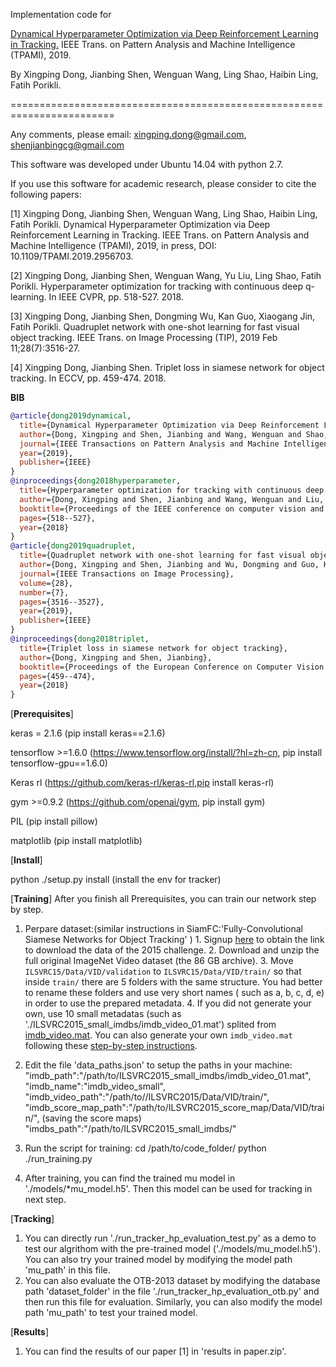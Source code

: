 Implementation code for 

[Dynamical Hyperparameter Optimization via Deep Reinforcement Learning in Tracking.](https://www.researchgate.net/publication/337644592_Dynamical_Hyperparameter_Optimization_via_Deep_Reinforcement_Learning_in_Tracking) 
IEEE Trans. on Pattern Analysis and Machine Intelligence (TPAMI), 2019.

By Xingping Dong, Jianbing Shen, Wenguan Wang, Ling Shao, Haibin Ling, Fatih Porikli.

========================================================================

Any comments, please email: xingping.dong@gmail.com,
                            shenjianbingcg@gmail.com

This software was developed under Ubuntu 14.04 with python 2.7.

If you use this software for academic research, please consider to cite the following papers:

[1] Xingping Dong, Jianbing Shen, Wenguan Wang, Ling Shao, Haibin Ling, Fatih Porikli.
Dynamical Hyperparameter Optimization via Deep Reinforcement Learning in Tracking. IEEE Trans. on Pattern Analysis and Machine Intelligence (TPAMI), 2019, in press, DOI: 10.1109/TPAMI.2019.2956703. 

[2] Xingping Dong, Jianbing Shen, Wenguan Wang, Yu Liu, Ling Shao, Fatih Porikli. 
Hyperparameter optimization for tracking with continuous deep q-learning. In IEEE CVPR, pp. 518-527. 2018.

[3] Xingping Dong, Jianbing Shen, Dongming Wu, Kan Guo, Xiaogang Jin, Fatih Porikli. 
Quadruplet network with one-shot learning for fast visual object tracking. IEEE Trans. on Image Processing (TIP), 2019 Feb 11;28(7):3516-27.

[4] Xingping Dong, Jianbing Shen. 
Triplet loss in siamese network for object tracking. In ECCV, pp. 459-474. 2018.

**BIB**
```bibtex
@article{dong2019dynamical,
  title={Dynamical Hyperparameter Optimization via Deep Reinforcement Learning in Tracking},
  author={Dong, Xingping and Shen, Jianbing and Wang, Wenguan and Shao, Ling and Ling, Haibin and Porikli, Fatih},
  journal={IEEE Transactions on Pattern Analysis and Machine Intelligence},
  year={2019},
  publisher={IEEE}
}
@inproceedings{dong2018hyperparameter,
  title={Hyperparameter optimization for tracking with continuous deep q-learning},
  author={Dong, Xingping and Shen, Jianbing and Wang, Wenguan and Liu, Yu and Shao, Ling and Porikli, Fatih},
  booktitle={Proceedings of the IEEE conference on computer vision and pattern recognition},
  pages={518--527},
  year={2018}
}
@article{dong2019quadruplet,
  title={Quadruplet network with one-shot learning for fast visual object tracking},
  author={Dong, Xingping and Shen, Jianbing and Wu, Dongming and Guo, Kan and Jin, Xiaogang and Porikli, Fatih},
  journal={IEEE Transactions on Image Processing},
  volume={28},
  number={7},
  pages={3516--3527},
  year={2019},
  publisher={IEEE}
}
@inproceedings{dong2018triplet,
  title={Triplet loss in siamese network for object tracking},
  author={Dong, Xingping and Shen, Jianbing},
  booktitle={Proceedings of the European Conference on Computer Vision (ECCV)},
  pages={459--474},
  year={2018}
}
```

[**Prerequisites**]

keras = 2.1.6 (pip install keras==2.1.6)

tensorflow >=1.6.0 (https://www.tensorflow.org/install/?hl=zh-cn, pip install tensorflow-gpu==1.6.0)

Keras rl (https://github.com/keras-rl/keras-rl,pip install keras-rl)

gym >=0.9.2 (https://github.com/openai/gym, pip install gym)

PIL (pip install pillow)

matplotlib (pip install matplotlib)


[**Install**]

python ./setup.py install (install the env for tracker)

[**Training**] After you finish all Prerequisites, you can train our network step by step.

  1. Perpare dataset:(similar instructions in SiamFC:'Fully-Convolutional Siamese Networks for Object Tracking' )
	1. Signup [here](http://image-net.org/challenges/LSVRC/2015/signup) to obtain the link to download the data of the 2015 challenge.
	2. Download and unzip the full original ImageNet Video dataset (the 86 GB archive).
	3. Move `ILSVRC15/Data/VID/validation` to `ILSVRC15/Data/VID/train/` so that inside `train/` there are 5 folders with the same structure. You had better to rename these folders and use very short names ( such as a, b, c, d, e) in order to use the prepared metadata.
	4. If you did not generate your own, use 10 small metadatas (such as './ILSVRC2015_small_imdbs/imdb_video_01.mat') splited from [imdb_video.mat](http://bit.ly/imdb_video). You can also generate your own `imdb_video.mat` following these [step-by-step instructions](https://github.com/bertinetto/siamese-fc/tree/master/ILSVRC15-curation).
  
  2. Edit the file 'data_paths.json' to setup the paths in your machine:
	"imdb_path":"/path/to/ILSVRC2015_small_imdbs/imdb_video_01.mat",
	"imdb_name":"imdb_video_small",
	"imdb_video_path":"/path/to//ILSVRC2015/Data/VID/train/",
	"imdb_score_map_path":"/path/to/ILSVRC2015_score_map/Data/VID/train/", (saving the score maps)
	"imdbs_path":"/path/to/ILSVRC2015_small_imdbs/" 
  3. Run the script for training:
	cd /path/to/code_folder/
	python ./run_training.py
  4. After training, you can find the trained mu model in './models/*mu_model.h5'. Then this model can be used for tracking in next step.

[**Tracking**]

  1. You can directly run './run_tracker_hp_evaluation_test.py' as a demo to test our algrithom with the pre-trained model ('./models/mu_model.h5'). You can also try your trained model by modifying the model path 'mu_path' in this file.
  2. You can also evaluate the OTB-2013 dataset by modifying the database path 'dataset_folder' in the file './run_tracker_hp_evaluation_otb.py' and then run this file for evaluation. Similarly, you can also modify the model path 'mu_path' to test your trained model.

[**Results**]

1. You can find the results of our paper [1] in 'results in paper.zip'.
